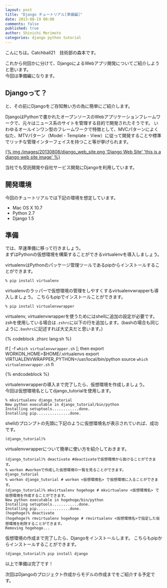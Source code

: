 ```yaml
---
layout: post
title: "Django チュートリアル[準備編]"
date: 2013-08-19 00:00
comments: false
published: true
author: Shinichi Morimoto
categories: django python tutorial
---
```


こんにちは。Catchball21　技術部の森本です。

これから何回かに分けて、DjangoによるWebアプリ開発についてご紹介しようと思います。  
今回は準備編になります。

## Djangoって？

と、その前にDjangoをご存知無い方の為に簡単にご紹介します。

DjangoはPythonで書かれたオープンソースのWebアプリケーションフレームワークで、元々はニュース系のサイトを管理する目的で開発されたそうです。
いわゆるオールインワン型のフレームワークで特徴として、MVCパターンによく似た、MTVパターン（Model - Template - View）に従って開発することや標準でリッチな管理インターフェイスを持つこと等が挙げられます。

[{% img /images/20130808/django_web_site.png 'Django Web Site' 'this is a django web site image' %}](https://www.djangoproject.com/)

当社でも受託開発や自社サービス開発にDjangoを利用しています。

## 開発環境

今回のチュートリアルでは下記の環境を想定しています。

* Mac OS X 10.7
* Python 2.7
* Django 1.5

## 準備

では、早速準備に移って行きましょう。  
まずはPythonの仮想環境を構築することができるvirtualenvを導入しましょう。

virtualenvはPythonのパッケージ管理ツールであるpipからインストールすることができます。

    % pip install virtualenv

virtualenvのラッパーで仮想環境の管理をしやすくするvirtualenvwrapperも導入しましょう。
こちらもpipでインストールことができます。

    % pip install virtualenvwrapper

virtualenv, virtualenvwrapperを使うためにはshellに追加の設定が必要です。  
zshを使用している場合は`.zshrc`に以下の行を追加します。(bashの場合も同じように`.bashrc`に記述すれば大丈夫だと思います。)

{% codeblock .zhsrc lang:sh %}

if [ -f `which virtualenvwrapper.sh` ]; then
    export WORKON_HOME=$HOME/.virtualenvs
    export VIRTUALENVWRAPPER_PYTHON=/usr/local/bin/python
    source `which virtualenvwrapper.sh`
fi

{% endcodeblock %}

virtualenvwrapperの導入まで完了したら、仮想環境を作成しましょう。  
今回は仮想環境名としてdjango_tutorialを使用します。

    % mkvirtualenv django_tutorial
    New python executable in django_tutorial/bin/python
    Installing setuptools............done.
    Installing pip...............done.

shellのプロンプトの先頭に下記のように仮想環境名が表示されていれば、成功です。

    (django_tutorial)%

virtualenvwrapperについて簡単に使い方を紹介しておきます。

    (django_tutorial)% deactivate #deactivateで仮想環境から抜けることができます。
    % workon #workonで作成した仮想環境の一覧を見ることができます。
    django_tutorial
    % workon django_tutorial # workon <仮想環境名> で仮想環境に入ることができます。
    (django_tutorial)% mkvirtualenv hogehoge # mkvirtualenv <仮想環境名> で仮想環境を作成することができます。
    New python executable in hogehoge/bin/python
    Installing setuptools............done.
    Installing pip...............done.
    (hogehoge)% deactivate
    (hogehoge)% rmvirtualenv hogehoge # rmvirtualenv <仮想環境名>で指定した仮想環境を削除することができます。
    Removing hogehoge...

仮想環境の作成まで完了したら、Djangoをインストールします。
こちらもpipからインストールすることができます。

    (django_tutorial)% pip install django

以上で準備は完了です！  


次回はDjangoのプロジェクト作成からモデルの作成までをご紹介する予定です。
